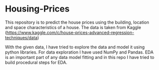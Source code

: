 # Housing-Prices

This repository is to predict the house prices using the building, location and space characteristics of a house. The data is taken from Kaggle (https://www.kaggle.com/c/house-prices-advanced-regression-techniques/data)

With the given data, I have tried to explore the data and model it using python libraries. For data exploration I have used NumPy and Pandas. EDA is an important part of any data model fitting and in this repo I have tried to build procedural steps for EDA. 

